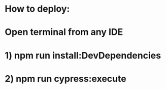 # How to deploy:

# Open terminal from any IDE

# 1) npm run install:DevDependencies
# 2) npm run cypress:execute
